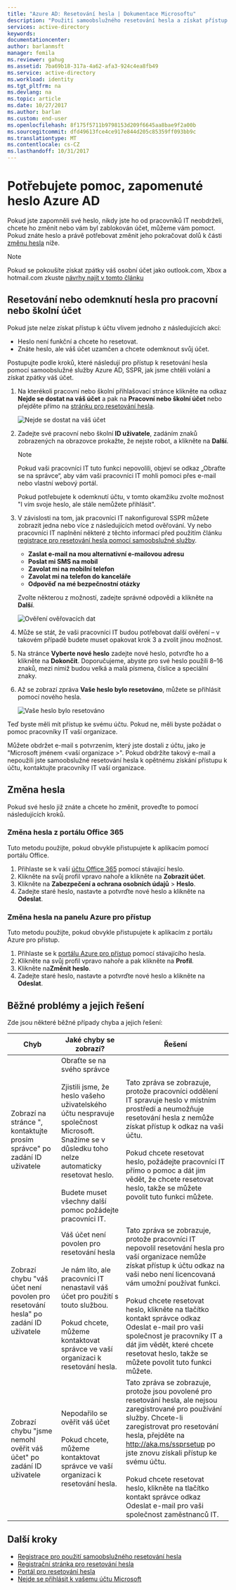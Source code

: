 ```yaml
---
title: "Azure AD: Resetování hesla | Dokumentace Microsoftu"
description: "Použití samoobslužného resetování hesla a získat přístup k pracovního nebo školního účtu uživatele"
services: active-directory
keywords: 
documentationcenter: 
author: barlanmsft
manager: femila
ms.reviewer: gahug
ms.assetid: 7ba69b18-317a-4a62-afa3-924c4ea8fb49
ms.service: active-directory
ms.workload: identity
ms.tgt_pltfrm: na
ms.devlang: na
ms.topic: article
ms.date: 10/27/2017
ms.author: barlan
ms.custom: end-user
ms.openlocfilehash: 8f175f5711b9798153d209f6645aa8bae9f2a00b
ms.sourcegitcommit: dfd49613fce4ce917e844d205c85359ff093bb9c
ms.translationtype: MT
ms.contentlocale: cs-CZ
ms.lasthandoff: 10/31/2017
---
```

# <a name="help-i-forgot-my-azure-ad-password"></a>Potřebujete pomoc, zapomenuté heslo Azure AD

Pokud jste zapomněli své heslo, nikdy jste ho od pracovníků IT neobdrželi, chcete ho změnit nebo vám byl zablokován účet, můžeme vám pomoct. Pokud znáte heslo a právě potřebovat změnit jeho pokračovat dolů k části [změnu hesla](#change-my-password) níže.

   > [!NOTE]
   > Pokud se pokoušíte získat zpátky váš osobní účet jako outlook.com, Xbox a hotmail.com zkuste [návrhy najít v tomto článku](https://support.microsoft.com/help/12429/microsoft-account-sign-in-cant)
   >

## <a name="reset-or-unlock-my-password-for-a-work-or-school-account"></a>Resetování nebo odemknutí hesla pro pracovní nebo školní účet

Pokud jste nelze získat přístup k účtu vlivem jednoho z následujících akcí:

* Heslo není funkční a chcete ho resetovat.
* Znáte heslo, ale váš účet uzamčen a chcete odemknout svůj účet.

Postupujte podle kroků, které následují pro přístup k resetování hesla pomocí samoobslužné služby Azure AD, SSPR, jak jsme chtěli volání a získat zpátky váš účet.

1. Na kterékoli pracovní nebo školní přihlašovací stránce klikněte na odkaz **Nejde se dostat na váš účet** a pak na **Pracovní nebo školní účet** nebo přejděte přímo na [stránku pro resetování hesla](https://passwordreset.microsoftonline.com/).

    ![Nejde se dostat na váš účet][Login]

2. Zadejte své pracovní nebo školní **ID uživatele**, zadáním znaků zobrazených na obrazovce prokažte, že nejste robot, a klikněte na **Další**.

   > [!NOTE]
   > Pokud vaši pracovníci IT tuto funkci nepovolili, objeví se odkaz „Obraťte se na správce“, aby vám vaši pracovníci IT mohli pomoci přes e-mail nebo vlastní webový portál.
   >
   > Pokud potřebujete k odemknutí účtu, v tomto okamžiku zvolte možnost "I vím svoje heslo, ale stále nemůžete přihlásit".
   >

3. V závislosti na tom, jak pracovníci IT nakonfiguroval SSPR můžete zobrazit jedna nebo více z následujících metod ověřování. Vy nebo pracovníci IT naplnění některé z těchto informací před použitím článku [registrace pro resetování hesla pomocí samoobslužné služby](active-directory-passwords-reset-register.md).

   * **Zaslat e-mail na mou alternativní e-mailovou adresu**
   * **Poslat mi SMS na mobil**
   * **Zavolat mi na mobilní telefon**
   * **Zavolat mi na telefon do kanceláře**
   * **Odpověď na mé bezpečnostní otázky**

   Zvolte některou z možností, zadejte správné odpovědi a klikněte na **Další**.

   ![Ověření ověřovacích dat][Verification]

4. Může se stát, že vaši pracovníci IT budou potřebovat další ověření – v takovém případě budete muset opakovat krok 3 a zvolit jinou možnost.
5. Na stránce **Vyberte nové heslo** zadejte nové heslo, potvrďte ho a klikněte na **Dokončit**. Doporučujeme, abyste pro své heslo použili 8–16 znaků, mezi nimiž budou velká a malá písmena, číslice a speciální znaky.
6. Až se zobrazí zpráva **Vaše heslo bylo resetováno**, můžete se přihlásit pomocí nového hesla.

    ![Vaše heslo bylo resetováno][Complete]

Teď byste měli mít přístup ke svému účtu. Pokud ne, měli byste požádat o pomoc pracovníky IT vaší organizace.

Můžete obdržet e-mail s potvrzením, který jste dostali z účtu, jako je "Microsoft jménem \<vaší organizace >". Pokud obdržíte takový e-mail a nepoužili jste samoobslužné resetování hesla k opětnému získání přístupu k účtu, kontaktujte pracovníky IT vaší organizace.

## <a name="change-my-password"></a>Změna hesla

Pokud své heslo již znáte a chcete ho změnit, proveďte to pomocí následujících kroků.

### <a name="change-your-password-from-the-office-365-portal"></a>Změna hesla z portálu Office 365

Tuto metodu použijte, pokud obvykle přistupujete k aplikacím pomocí portálu Office.

1. Přihlaste se k vaší [účtu Office 365](https://www.office.com) pomocí stávající heslo.
2. Klikněte na svůj profil vpravo nahoře a klikněte na **Zobrazit účet**.
3. Klikněte na **Zabezpečení a ochrana osobních údajů** > **Heslo**.
4. Zadejte staré heslo, nastavte a potvrďte nové heslo a klikněte na **Odeslat**.

### <a name="change-your-password-from-the-azure-access-panel"></a>Změna hesla na panelu Azure pro přístup

Tuto metodu použijte, pokud obvykle přistupujete k aplikacím z portálu Azure pro přístup.

1. Přihlaste se k [portálu Azure pro přístup](https://myapps.microsoft.com/) pomocí stávajícího hesla.
2. Klikněte na svůj profil vpravo nahoře a pak klikněte na **Profil**.
3. Klikněte na**Změnit heslo**.
4. Zadejte staré heslo, nastavte a potvrďte nové heslo a klikněte na **Odeslat**.

## <a name="common-problems-and-their-solutions"></a>Běžné problémy a jejich řešení

 Zde jsou některé běžné případy chyba a jejich řešení:

| Chyb| Jaké chyby se zobrazí?| Řešení |
| --- | --- | --- |
| Zobrazí na stránce ", kontaktujte prosím správce" po zadání ID uživatele | Obraťte se na svého správce <br> <br> Zjistili jsme, že heslo vašeho uživatelského účtu nespravuje společnost Microsoft. Snažíme se v důsledku toho nelze automaticky resetovat heslo. <br> <br> Budete muset všechny další pomoc požádejte pracovníci IT. | Tato zpráva se zobrazuje, protože pracovníci oddělení IT spravuje heslo v místním prostředí a neumožňuje resetování hesla z nemůže získat přístup k odkaz na vaši účtu. <br> <br> Pokud chcete resetovat heslo, požádejte pracovníci IT přímo o pomoc a dát jim vědět, že chcete resetovat heslo, takže se můžete povolit tuto funkci můžete.|
| Zobrazí chybu "váš účet není povolen pro resetování hesla" po zadání ID uživatele | Váš účet není povolen pro resetování hesla <br> <br> Je nám líto, ale pracovníci IT nenastavil váš účet pro použití s touto službou. <br> <br> Pokud chcete, můžeme kontaktovat správce ve vaší organizaci k resetování hesla. | Tato zpráva se zobrazuje, protože pracovníci IT nepovolil resetování hesla pro vaší organizace nemůže získat přístup k účtu odkaz na vaši nebo není licencovaná vám umožní používat funkci. <br> <br> Pokud chcete resetovat heslo, klikněte na tlačítko kontakt správce odkaz Odeslat e-mail pro vaši společnost je pracovníky IT a dát jim vědět, které chcete resetovat heslo, takže se můžete povolit tuto funkci můžete. |
| Zobrazí chybu "jsme nemohl ověřit váš účet" po zadání ID uživatele | Nepodařilo se ověřit váš účet <br> <br> Pokud chcete, můžeme kontaktovat správce ve vaší organizaci k resetování hesla. | Tato zpráva se zobrazuje, protože jsou povolené pro resetování hesla, ale nejsou zaregistrované pro používání služby. Chcete-li zaregistrovat pro resetování hesla, přejděte na http://aka.ms/ssprsetup po jste znovu získali přístup ke svému účtu. <br> <br> Pokud chcete resetovat heslo, klikněte na tlačítko kontakt správce odkaz Odeslat e-mail pro vaši společnost zaměstnanců IT. |

## <a name="next-steps"></a>Další kroky

* [Registrace pro použití samoobslužného resetování hesla](active-directory-passwords-reset-register.md)
* [Registrační stránka pro resetování hesla](http://aka.ms/ssprsetup)
* [Portál pro resetování hesla](https://passwordreset.microsoftonline.com/)
* [Nejde se přihlásit k vašemu účtu Microsoft](https://support.microsoft.com/help/12429/microsoft-account-sign-in-cant)

[Login]: ./media/active-directory-passwords-update-your-own-password/reset-1-login.png "Přihlašovací stránka Nejde se dostat na váš účet"
[Verification]: ./media/active-directory-passwords-update-your-own-password/reset-2-verification.png "Ověření ověřovacích dat"
[Change]: ./media/active-directory-passwords-update-your-own-password/reset-3-change.png "Změna hesla"
[Complete]: ./media/active-directory-passwords-update-your-own-password/reset-4-complete.png "Vaše heslo bylo resetováno"
